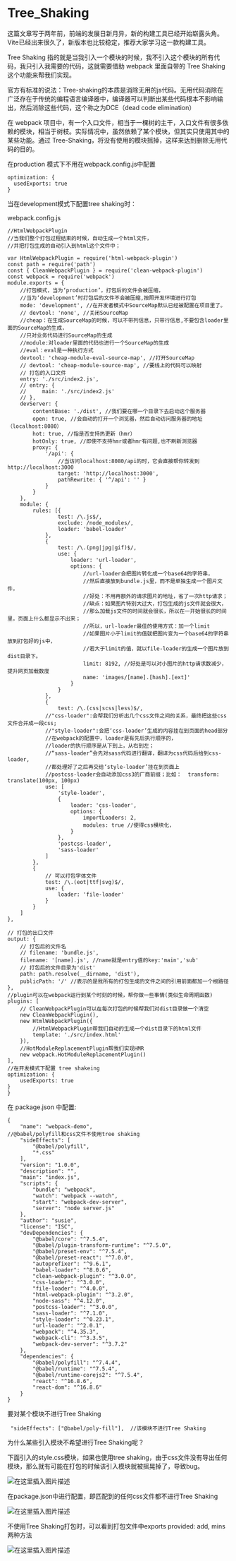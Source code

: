 # Tree_Shaking

这篇文章写于两年前，前端的发展日新月异，新的构建工具已经开始崭露头角。Vite已经出来很久了，新版本也比较稳定，推荐大家学习这一款构建工具。

Tree Shaking 指的就是当我引入一个模块的时候，我不引入这个模块的所有代码，我只引入我需要的代码，这就需要借助 webpack 里面自带的 Tree Shaking 这个功能来帮我们实现。


官方有标准的说法：Tree-shaking的本质是消除无用的js代码。无用代码消除在广泛存在于传统的编程语言编译器中，编译器可以判断出某些代码根本不影响输出，然后消除这些代码，这个称之为DCE（dead code elimination）

在 webpack 项目中，有一个入口文件，相当于一棵树的主干，入口文件有很多依赖的模块，相当于树枝。实际情况中，虽然依赖了某个模块，但其实只使用其中的某些功能。通过 Tree-Shaking，将没有使用的模块摇掉，这样来达到删除无用代码的目的。



在production 模式下不用在webpack.config.js中配置

```
optimization: {
  usedExports: true
}
```



当在development模式下配置tree shaking时：

 webpack.config.js

    //HtmlWebpackPlugin
    //当我们整个打包过程结束的时候，自动生成一个html文件，
    //并把打包生成的自动引入到html这个文件中；
    
    var HtmlWebpackPlugin = require('html-webpack-plugin')
    const path = require('path')
    const { CleanWebpackPlugin } = require('clean-webpack-plugin')
    const webpack = require('webpack')
    module.exports = {
        //打包模式，当为‘production’，打包后的文件会被压缩，
        //当为‘development’时打包后的文件不会被压缩,按照开发环境进行打包
        mode: 'development', //在开发者模式中SourceMap默认已经被配置在项目里了。
        // devtool: 'none', //关闭SourceMap
        //cheap：在生成SourceMap的时候，可以不带列信息，只带行信息,不要包含loader里面的SourceMap的生成，
        //只对业务代码进行SourceMap的生成
        //module:对loader里面的代码也进行一个SourceMap的生成
        //eval：eval是一种执行方式
        devtool: 'cheap-module-eval-source-map', //打开SourceMap
        // devtool: 'cheap-module-source-map', //要线上的代码可以映射
        // 打包的入口文件
        entry: './src/index2.js',
        // entry: {
        //     main: './src/index2.js'
        // },
        devServer: {
            contentBase: './dist', //我们要在哪一个目录下去启动这个服务器
            open: true, //会自动的打开一个浏览器，然后自动访问服务器的地址（localhost:8080）
            hot: true, //指是否支持热更新（hmr）
            hotOnly: true, //即使不支持hmr或者hmr有问题,也不刷新浏览器
            proxy: {
                '/api': {
                    //当访问localhost:8080/api的时，它会直接帮你转发到http://localhost:3000
                    target: 'http://localhost:3000',
                    pathRewrite: { '^/api': '' }
                }
            }
        },
        module: {
            rules: [{
                    test: /\.js$/,
                    exclude: /node_modules/,
                    loader: 'babel-loader'
                },
                {
                    test: /\.(png|jpg|gif)$/,
                    use: {
                        loader: 'url-loader',
                        options: {
                            //url-loader会把图片转化成一个base64的字符串，
                            //然后直接放到bundle.js里，而不是单独生成一个图片文件，
                            //好处：不用再额外的请求图片的地址，省了一次http请求；
                            //缺点：如果图片特别大过大，打包生成的js文件就会很大，
                            //那么加载js文件的时间就会很长，所以在一开始很长的时间里，页面上什么都显示不出来；
                            //所以，url-loader最佳的使用方式：加一个limit
                            //如果图片小于limit的值就把图片变为一个base64的字符串放到打包好的js中，
                            //若大于limit的值，就以file-loader的生成一个图片放到dist目录下。
                            limit: 8192, //好处是可以对小图片的http请求数减少，提升网页加载数度
                            name: 'images/[name].[hash].[ext]'
                        }
                    }
                },
                {
                    test: /\.(css|scss|less)$/,
                //"css-loader":会帮我们分析出几个css文件之间的关系，最终把这些css文件合并成一段css;
                //"style-loader":会把‘css-loader’生成的内容挂在到页面的head部分
                //在webpack的配置中，loader是有先后执行顺序的，
                //loader的执行顺序是从下到上，从右到左；
                //“sass-loader”会先对sass代码进行翻译，翻译为css代码后给到css-loader,
                //都处理好了之后再交给‘style-loader’挂在到页面上
                //postcss-loader会自动添加css3的厂商前缀；比如：  transform: translate(100px, 100px)
                use: [
                    'style-loader',
                    {
                        loader: 'css-loader',
                        options: {
                            importLoaders: 2,
                            modules: true //使得css模块化，
                        }
                    },
                    'postcss-loader',
                    'sass-loader'
                ]
            },
            {
                // 可以打包字体文件
                test: /\.(eot|ttf|svg)$/,
                use: {
                    loader: 'file-loader'
                }
            }
        ]
    },
     
    // 打包的出口文件
    output: {
        // 打包后的文件名
        // filename: 'bundle.js',
        filename: '[name].js', //name就是entry值的key:'main','sub'
        // 打包后的文件目录为'dist'
        path: path.resolve(__dirname, 'dist'),
        publicPath: '/' //表示的是我所有的打包生成的文件之间的引用前面都加一个根路径
    },
    //plugin可以在webpack运行到某个时刻的时候，帮你做一些事情(类似生命周期函数)
    plugins: [
        // CleanWebpackPlugin可以在每次打包的时候帮我们对dist目录做一个清空
        new CleanWebpackPlugin(),
        new HtmlWebpackPlugin({
            //HtmlWebpackPlugin帮我们自动的生成一个dist目录下的html文件
            template: './src/index.html'
        }),
        //HotModuleReplacementPlugin帮我们实现HMR
        new webpack.HotModuleReplacementPlugin()
    ],
    //在开发模式下配置 tree shakeing
    optimization: {
        usedExports: true
    }
    }


在 package.json 中配置:

```
{
    "name": "webpack-demo",
//@babel/polyfill和css文件不使用tree shaking
    "sideEffects": [
        "@babel/polyfill",
        "*.css"
    ],
    "version": "1.0.0",
    "description": "",
    "main": "index.js",
    "scripts": {
        "bundle": "webpack",
        "watch": "webpack --watch",
        "start": "webpack-dev-server",
        "server": "node server.js"
    },
    "author": "susie",
    "license": "ISC",
    "devDependencies": {
        "@babel/core": "^7.5.4",
        "@babel/plugin-transform-runtime": "^7.5.0",
        "@babel/preset-env": "^7.5.4",
        "@babel/preset-react": "^7.0.0",
        "autoprefixer": "^9.6.1",
        "babel-loader": "^8.0.6",
        "clean-webpack-plugin": "^3.0.0",
        "css-loader": "^3.0.0",
        "file-loader": "^4.0.0",
        "html-webpack-plugin": "^3.2.0",
        "node-sass": "^4.12.0",
        "postcss-loader": "^3.0.0",
        "sass-loader": "^7.1.0",
        "style-loader": "^0.23.1",
        "url-loader": "^2.0.1",
        "webpack": "^4.35.3",
        "webpack-cli": "^3.3.5",
        "webpack-dev-server": "^3.7.2"
    },
    "dependencies": {
        "@babel/polyfill": "^7.4.4",
        "@babel/runtime": "^7.5.4",
        "@babel/runtime-corejs2": "^7.5.4",
        "react": "^16.8.6",
        "react-dom": "^16.8.6"
    }
}
```

要对某个模块不进行Tree Shaking

```
 "sideEffects": ["@babel/poly-fill"],  //该模块不进行Tree Shaking
```


为什么某些引入模块不希望进行Tree Shaking呢？

下面引入的style.css模块，如果也使用tree shaking，由于css文件没有导出任何模块，那么就有可能在打包的时候该引入模块就被摇晃掉了，导致bug。

![在这里插入图片描述](img/222.png)



在package.json中进行配置，即匹配到的任何css文件都不进行Tree Shaking

![在这里插入图片描述](img/2020092811093133.png)



不使用Tree Shaking打包时，可以看到打包文件中exports provided: add, mins两种方法

![在这里插入图片描述](img/watermark,type_ZmFuZ3poZW5naGVpdGk,shadow_10,text_aHR0cHM6Ly9ibG9nLmNzZG4ubmV0L3dlaXhpbl80NTgyMDQ0NA==,size_16,color_FFFFFF,t_70.png)